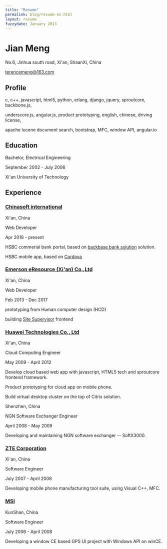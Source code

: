 ```yaml
---
title: "Resume"
permalink: blog/resume-en.html
layout: resume
fuzzydate: January 2013
---
```


# Jian Meng

 No.6, Jinhua south road, Xi'an, ShaanXi, China
 
 <terencemeng@163.com>

 
## Profile

c, c++, javascript, html5, python, erlang, django, jquery, sproutcore, backbone.js,

underscore.js, angular.js, product prototyping, english, chinese, driving license,

apache lucene document search, bootstrap, MFC, window API, angular.io



## Education
Bachelor, Electrical Engineering

September 2002 - July 2006

Xi'an University of Technology 


## Experience

### [Chinasoft international](http://www.chinasofti.com/)

  Xi'an, China

  Web Developer

  Apr 2018 - present

  HSBC commerial bank portal, based on [backbase bank solution](http://backbase.com) 
solution.

  HSBC mobile app, based on [Cordova](https://cordova.apache.org/)

### [Emerson eResource (Xi'an) Co.,Ltd](https://www.emerson.com/)
  
  Xi'an, China

  Web Developer

  Feb 2013 - Dec 2017

  prototyping from Human computer design (HCD)
  
  building [Site Supervisor](http://www.emersonclimate.com/en-us/Brands/Emerson/Emerson-Retail-Solutions/C-Stores/Introducing-ecoSYS/Pages/introducing-ecosys.aspx) frontend


### [Huawei Technologies Co., Ltd](http://www.huawei.com) 

  Xi'an, China

  Cloud Computing Engineer 

  May 2009 - April 2012

  Develop cloud based web app with javascript, HTML5 tech and sproutcore frontend framework.

  Product prototyping for cloud app on mobile phone.

  Build virtual desktop cluster on the top of Citrix solution.


  Shenzhen, China

  NGN Software Exchanger Engineer 

  April 2008 - May 2009

  Developing and maintaining NGN software exchanger -- SoftX3000.


### [ZTE Corporation](http://www.zte.com.cn)
  
  Xi'an, China

  Software Engineer 
  
  July 2007 - April 2008

  Developing mobile phone manufacturing tool suite, using Visual C++, MFC.



### [MSI](http://www.msi.com)
  
  KunShan, China

  Software Engineer
  
  July 2006 - April 2008

  Developing a window CE based GPS UI project with Windows API on winCE.




